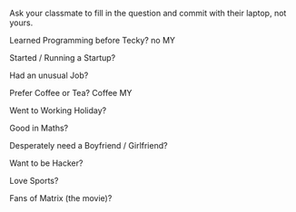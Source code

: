Ask your classmate to fill in the question and commit with their laptop, not yours.

Learned Programming before Tecky? no MY 

Started / Running a Startup?

Had an unusual Job?

Prefer Coffee or Tea? Coffee MY

Went to Working Holiday?

Good in Maths?

Desperately need a Boyfriend / Girlfriend?

Want to be Hacker?

Love Sports?

Fans of Matrix (the movie)?
